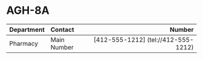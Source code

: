 # AGH-8A
| Department | Contact        | Number            |
| :--------- | :------------- | ------------------:
| Pharmacy   | Main Number    | [412-555-1212] (tel://412-555-1212) |
